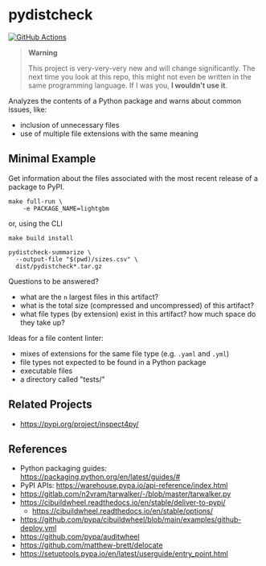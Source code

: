 # pydistcheck

[![GitHub Actions](https://github.com/jameslamb/pydistcheck/workflows/tests/badge.svg?branch=main)](https://github.com/jameslamb/pydistcheck/actions)

> **Warning**
>
> This project is very-very-very new and will change significantly.
> The next time you look at this repo, this might not even be written in the same programming language.
> If I was you, **I wouldn't use it**.

Analyzes the contents of a Python package and warns about common issues, like:

* inclusion of unnecessary files
* use of multiple file extensions with the same meaning

## Minimal Example

Get information about the files associated with the most recent release of a package to PyPI.

```shell
make full-run \
    -e PACKAGE_NAME=lightgbm
```

or, using the CLI

```shell
make build install

pydistcheck-summarize \
  --output-file "$(pwd)/sizes.csv" \
  dist/pydistcheck*.tar.gz
```

Questions to be answered?

* what are the `n` largest files in this artifact?
* what is the total size (compressed and uncompressed) of this artifact?
* what file types (by extension) exist in this artifact? how much space do they take up?

Ideas for a file content linter:

* mixes of extensions for the same file type (e.g. `.yaml` and `.yml`)
* file types not expected to be found in a Python package
* executable files
* a directory called "tests/"

## Related Projects

* https://pypi.org/project/inspect4py/

## References

* Python packaging guides: https://packaging.python.org/en/latest/guides/#
* PyPI APIs: https://warehouse.pypa.io/api-reference/index.html
* https://gitlab.com/n2vram/tarwalker/-/blob/master/tarwalker.py
* https://cibuildwheel.readthedocs.io/en/stable/deliver-to-pypi/
    - https://cibuildwheel.readthedocs.io/en/stable/options/
* https://github.com/pypa/cibuildwheel/blob/main/examples/github-deploy.yml
* https://github.com/pypa/auditwheel
* https://github.com/matthew-brett/delocate
* https://setuptools.pypa.io/en/latest/userguide/entry_point.html
